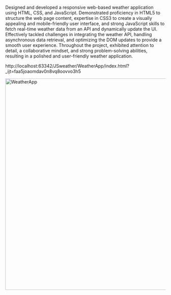 Designed and developed a responsive web-based weather application using HTML, CSS, and JavaScript. Demonstrated proficiency in HTML5 to structure the web page content, 
expertise in CSS3 to create a visually appealing and mobile-friendly user interface, and strong JavaScript skills to fetch real-time weather data from an API and dynamically update the UI. 
Effectively tackled challenges in integrating the weather API, handling asynchronous data retrieval, and optimizing the DOM updates to provide a smooth user experience. 
Throughout the project, exhibited attention to detail, a collaborative mindset, and strong problem-solving abilities, resulting in a polished and user-friendly weather application.


http://localhost:63342/JSweather/WeatherApp/index.html?_ijt=faa5joaomdav0n8vq8oovvo3h5

<img width="664" alt="WeatherApp" src="https://github.com/danyal-imtiaz99/WeatherApp/assets/59153165/bbfee774-566a-4b55-9246-9d1fcfe3e895">
